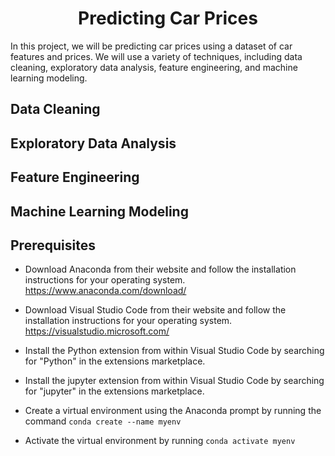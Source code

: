 # <Center> Predicting Car Prices </Center>

In this project, we will be predicting car prices using a dataset of car features and prices. We will use a variety of techniques, including data cleaning, exploratory data analysis, feature engineering, and machine learning modeling.

## Data Cleaning

## Exploratory Data Analysis

## Feature Engineering

## Machine Learning Modeling

## Prerequisites

- Download Anaconda from their website and follow the installation instructions for your operating system. https://www.anaconda.com/download/

- Download Visual Studio Code from their website and follow the installation instructions for your operating system. https://visualstudio.microsoft.com/

- Install the Python extension from within Visual Studio Code by searching for "Python" in the extensions marketplace. 

- Install the jupyter extension from within Visual Studio Code by searching for "jupyter" in the extensions marketplace. 

- Create a virtual environment using the Anaconda prompt by running the command `conda create --name myenv`
- Activate the virtual environment by running `conda activate myenv`
